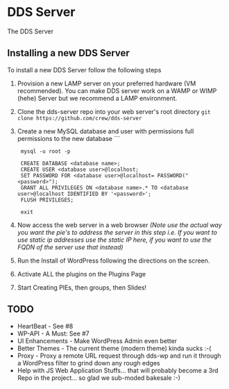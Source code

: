 DDS Server
==========

The DDS Server


Installing a new DDS Server
---------------------------

To install a new DDS Server follow the following steps


1. Provision a new LAMP server on your preferred hardware (VM recommended).  You can make DDS server work on a WAMP or WIMP (hehe) Server but we recommend a LAMP environment.
2. Clone the dds-server repo into your web server's root directory `git clone https://github.com/crew/dds-server`
3. Create a new MySQL database and user with permissions full permissions to the new database 
        ```
           
        mysql -u root -p

        CREATE DATABASE <database name>;
        CREATE USER <database user>@localhost;
        SET PASSWORD FOR <database user>@localhost= PASSWORD("<password>");        
        GRANT ALL PRIVILEGES ON <database name>.* TO <database user>@localhost IDENTIFIED BY '<password>';
        FLUSH PRIVILEGES;
        
        exit
4. Now access the web server in a web browser *(Note use the actual way you want the pie's to address the server in this step i.e. If you want to use static ip addresses use the static IP here, if you want to use the FQDN of the server use that instead)*
5. Run the Install of WordPress following the directions on the screen.
6. Activate ALL the plugins on the Plugins Page
7. Start Creating PIEs, then groups, then Slides!


TODO
----

* HeartBeat - See #8
* WP-API - A Must: See #7
* UI Enhancements - Make WordPress Admin even better
* Better Themes - The current theme (modern theme) kinda sucks :-(
* Proxy - Proxy a remote URL request through dds-wp and run it through a WordPress filter to grind down any rough edges
* Help with JS Web Application Stuffs... that will probably become a 3rd Repo in the project... so glad we sub-moded bakesale :-)
